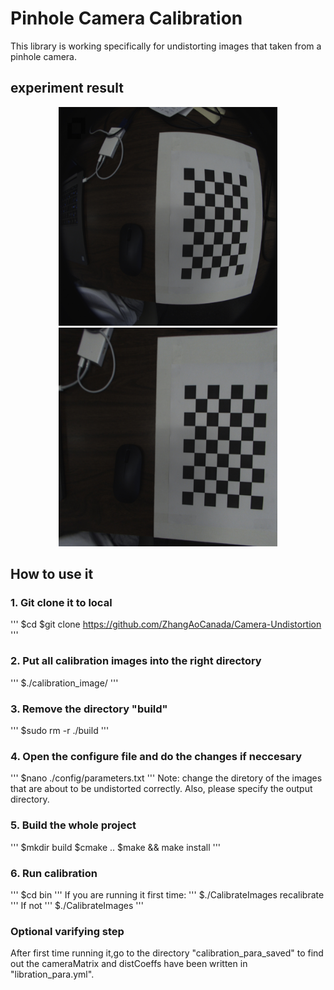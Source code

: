 # Pinhole Camera Calibration
This library is working specifically for undistorting images that taken from a pinhole camera.

## experiment result
<p align="center">
  <img src="testimages/input/tstimg8.jpg" width="350" height="350"> <img src="testimages/output/0.jpg" width="350" height="350">
</p>

## How to use it
### 1. Git clone it to local
'''
$cd <directory>
$git clone https://github.com/ZhangAoCanada/Camera-Undistortion
'''

### 2. Put all calibration images into the right directory
'''
$./calibration_image/
'''

### 3. Remove the directory "build"
'''
$sudo rm -r ./build
'''

### 4. Open the configure file and do the changes if neccesary
'''
$nano ./config/parameters.txt
'''
Note: change the diretory of the images that are about to be undistorted correctly. Also, please specify the output directory.

### 5. Build the whole project
'''
$mkdir build
$cmake ..
$make && make install
'''

### 6. Run calibration
'''
$cd bin
'''
If you are running it first time:
'''
$./CalibrateImages recalibrate
'''
If not
'''
$./CalibrateImages
'''

### Optional varifying step
After first time running it,go to the directory "calibration_para_saved" to find out the cameraMatrix and distCoeffs have been written in "libration_para.yml".


